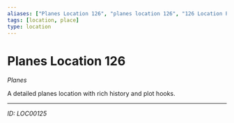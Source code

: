 ```yaml
---
aliases: ["Planes Location 126", "planes location 126", "126 Location Planes"]
tags: [location, place]
type: location
---
```


# Planes Location 126

*Planes*

A detailed planes location with rich history and plot hooks.

---
*ID: LOC00125*